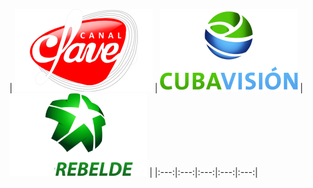 | ![](https://raw.githubusercontent.com/RevGear/logo/master/Countries/CU/Canal-Clave.png) | ![](https://raw.githubusercontent.com/RevGear/logo/master/Countries/CU/Cuba-Vision.png) | ![](https://raw.githubusercontent.com/RevGear/logo/master/Countries/CU/Tele-Rebelde.png)  | 
|:---:|:---:|:---:|:---:|:---:| 
